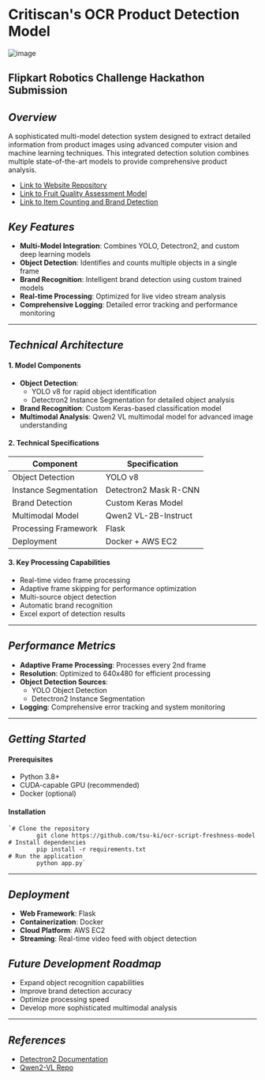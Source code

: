 # Critiscan's OCR Product Detection Model
![image](https://github.com/user-attachments/assets/42c10f9f-065d-4fd4-a6db-8e02e5ce13fa)

## Flipkart Robotics Challenge Hackathon Submission

## _Overview_

A sophisticated multi-model detection system designed to extract detailed information from product images using advanced computer vision and machine learning techniques. This integrated detection solution combines multiple state-of-the-art models to provide comprehensive product analysis.
- [Link to Website Repository](https://github.com/aanushkaguptaa/critiscan)
- [Link to Fruit Quality Assessment Model](https://github.com/tsu-ki/Freshness-model)
- [Link to Item Counting and Brand Detection](https://github.com/tsu-ki/FMCGDetectron)

## _Key Features_

- **Multi-Model Integration**: Combines YOLO, Detectron2, and custom deep learning models
- **Object Detection**: Identifies and counts multiple objects in a single frame
- **Brand Recognition**: Intelligent brand detection using custom trained models
- **Real-time Processing**: Optimized for live video stream analysis
- **Comprehensive Logging**: Detailed error tracking and performance monitoring
---
## _Technical Architecture_

#### **1. Model Components**

- **Object Detection**:
    - YOLO v8 for rapid object identification
    - Detectron2 Instance Segmentation for detailed object analysis
- **Brand Recognition**: Custom Keras-based classification model
- **Multimodal Analysis**: Qwen2 VL multimodal model for advanced image understanding

#### **2. Technical Specifications**

| Component             | Specification         |
| --------------------- | --------------------- |
| Object Detection      | YOLO v8               |
| Instance Segmentation | Detectron2 Mask R-CNN |
| Brand Detection       | Custom Keras Model    |
| Multimodal Model      | Qwen2 VL-2B-Instruct  |
| Processing Framework  | Flask                 |
| Deployment            | Docker + AWS EC2      |

#### **3. Key Processing Capabilities**

- Real-time video frame processing
- Adaptive frame skipping for performance optimization
- Multi-source object detection
- Automatic brand recognition
- Excel export of detection results

---
## _Performance Metrics_

- **Adaptive Frame Processing**: Processes every 2nd frame
- **Resolution**: Optimized to 640x480 for efficient processing
- **Object Detection Sources**:
    - YOLO Object Detection
    - Detectron2 Instance Segmentation
- **Logging**: Comprehensive error tracking and system monitoring
---
## _Getting Started_

#### **Prerequisites**

- Python 3.8+
- CUDA-capable GPU (recommended)
- Docker (optional)
#### **Installation**

```
`# Clone the repository
        git clone https://github.com/tsu-ki/ocr-script-freshness-model
# Install dependencies
        pip install -r requirements.txt
# Run the application
        python app.py`
```
---
## _Deployment_

- **Web Framework**: Flask
- **Containerization**: Docker
- **Cloud Platform**: AWS EC2
- **Streaming**: Real-time video feed with object detection

## _Future Development Roadmap_

- Expand object recognition capabilities
- Improve brand detection accuracy
- Optimize processing speed
- Develop more sophisticated multimodal analysis
---
## _References_

- [Detectron2 Documentation](https://detectron2.readthedocs.io/en/latest/)
- [Qwen2-VL Repo](https://github.com/QwenLM/Qwen2-VL)
